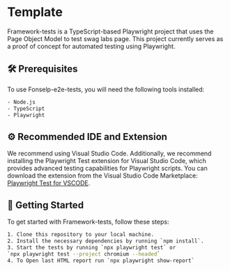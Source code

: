 # Template

Framework-tests is a TypeScript-based Playwright project that uses the Page Object Model to test swag labs page. This project currently serves as a proof of concept for automated testing using Playwright.

## 🛠️ Prerequisites

To use Fonselp-e2e-tests, you will need the following tools installed:
```bash
- Node.js
- TypeScript
- Playwright
```

## ⚙️ Recommended IDE and Extension

We recommend using Visual Studio Code. Additionally, we recommend installing the Playwright Test extension for Visual Studio Code, which provides advanced testing capabilities for Playwright scripts. You can download the extension from the Visual Studio Code Marketplace: [Playwright Test for VSCODE](https://marketplace.visualstudio.com/items?itemName=ms-playwright.playwright).

## 🚀 Getting Started

To get started with Framework-tests, follow these steps:

```bash
1. Clone this repository to your local machine.
2. Install the necessary dependencies by running `npm install`.
3. Start the tests by running `npx playwright test` or 
`npx playwright test --project chromium --headed`
4. To Open last HTML report run `npx playwright show-report`

```